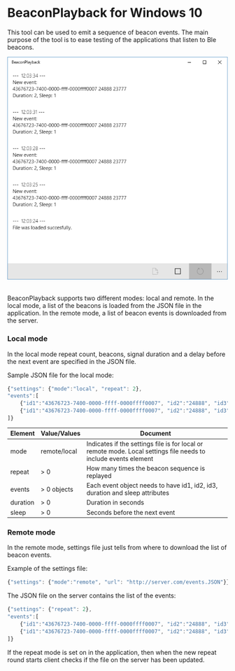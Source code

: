 # BeaconPlayback for Windows 10 #
This tool can be used to emit a sequence of beacon events. The main purpose of
the tool is to ease testing of the applications that listen to Ble beacons.

![BeaconPlayback running on Windows](/Screenshots/Screenshot.png)&nbsp;

BeaconPlayback supports two different modes: local and remote. In the local 
mode, a list of the beacons is loaded from the JSON file in the application. 
In the remote mode, a list of beacon events is downloaded from the server.

### Local mode ###

In the local mode repeat count, beacons, signal duration and a delay before 
the next event are specified in the JSON file.

Sample JSON file for the local mode:

```javascript
{"settings": {"mode":"local", "repeat": 2},
"events":[
    {"id1":"43676723-7400-0000-ffff-0000ffff0007", "id2":"24888", "id3":"23777", "duration":2,"sleep":1,},
    {"id1":"43676723-7400-0000-ffff-0000ffff0007", "id2":"24888", "id3":"23777", "duration":2,"sleep":1,}
]}
```

| Element | Value/Values | Document |
| ------- | ------------ | -------- |
| mode    | remote/local | Indicates if the settings file is for local or remote mode. Local settings file needs to include events element|
| repeat  | > 0          | How many times the beacon sequence is replayed |
| events  | > 0 objects  | Each event object needs to have id1, id2, id3, duration and sleep attributes |
| duration| > 0          | Duration in seconds |
| sleep   | > 0          | Seconds before the next event |

### Remote mode ###

In the remote mode, settings file just tells from where to download the list
of beacon events.

Example of the settings file:

```javascript
{"settings": {"mode":"remote", "url": "http://server.com/events.JSON"}}
```

The JSON file on the server contains the list of the events:

```javascript
{"settings": {"repeat": 2},
"events":[
    {"id1":"43676723-7400-0000-ffff-0000ffff0007", "id2":"24888", "id3":"23777", "duration":2,"sleep":1,},
    {"id1":"43676723-7400-0000-ffff-0000ffff0007", "id2":"24888", "id3":"23777", "duration":2,"sleep":1,}
]}
```

If the repeat mode is set on in the application, then when the new 
repeat round starts client checks if the file on the server has been updated.